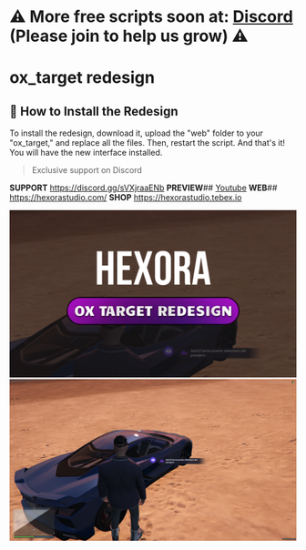 # ⚠ More free scripts soon at: [Discord](https://discord.gg/sVXjraaENb) (Please join to help us grow) ⚠

# ox_target redesign

## 🎉 How to Install the Redesign 
To install the redesign, download it, upload the "web" folder to your "ox_target," and replace all the files. Then, restart the script. And that's it! You will have the new interface installed.

> Exclusive support on Discord

**SUPPORT** https://discord.gg/sVXjraaENb
**PREVIEW**## [Youtube](https://youtu.be/dxxwviAvgbI) 
**WEB**## https://hexorastudio.com/ 
**SHOP** https://hexorastudio.tebex.io

![image](https://raw.githubusercontent.com/Hexora-Studios/cdn/refs/heads/main/images/oxtarget-redesign/oxtarget_2.png)
![image](https://raw.githubusercontent.com/Hexora-Studios/cdn/refs/heads/main/images/oxtarget-redesign/oxtarget_preview.png)
